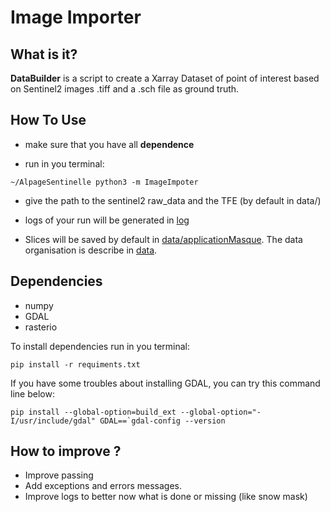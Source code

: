 # Image Importer

## What is it?

**DataBuilder** is a script to create a Xarray Dataset of point of interest 
based on Sentinel2 images .tiff and a .sch file as ground truth.


## How To Use

  - make sure that you have all **dependence**

  - run in you terminal:

```Language
~/AlpageSentinelle python3 -m ImageImpoter
```

  - give the path to the sentinel2 raw_data and the TFE (by default in data/)

  - logs of your run will be generated in [log](log)

  - Slices will be saved by default in [data/applicationMasque](../data/applicationMasque). The data organisation is 
describe in [data](../data).


## Dependencies

  - numpy
  - GDAL
  - rasterio

To install dependencies run in you terminal:

```Language
pip install -r requiments.txt
```

If you have some troubles about installing GDAL, you can try this command line
below:

```Language
pip install --global-option=build_ext --global-option="-I/usr/include/gdal" GDAL==`gdal-config --version
```


## How to improve ?

  - Improve passing
  - Add exceptions and errors messages.
  - Improve logs to better now what is done or missing (like snow mask)
